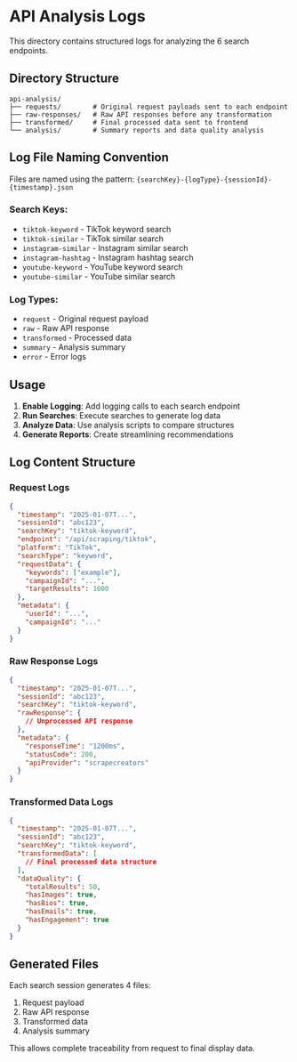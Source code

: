 # API Analysis Logs

This directory contains structured logs for analyzing the 6 search endpoints.

## Directory Structure

```
api-analysis/
├── requests/        # Original request payloads sent to each endpoint
├── raw-responses/   # Raw API responses before any transformation
├── transformed/     # Final processed data sent to frontend
└── analysis/        # Summary reports and data quality analysis
```

## Log File Naming Convention

Files are named using the pattern:
`{searchKey}-{logType}-{sessionId}-{timestamp}.json`

### Search Keys:
- `tiktok-keyword` - TikTok keyword search
- `tiktok-similar` - TikTok similar search  
- `instagram-similar` - Instagram similar search
- `instagram-hashtag` - Instagram hashtag search
- `youtube-keyword` - YouTube keyword search
- `youtube-similar` - YouTube similar search

### Log Types:
- `request` - Original request payload
- `raw` - Raw API response
- `transformed` - Processed data
- `summary` - Analysis summary
- `error` - Error logs

## Usage

1. **Enable Logging**: Add logging calls to each search endpoint
2. **Run Searches**: Execute searches to generate log data
3. **Analyze Data**: Use analysis scripts to compare structures
4. **Generate Reports**: Create streamlining recommendations

## Log Content Structure

### Request Logs
```json
{
  "timestamp": "2025-01-07T...",
  "sessionId": "abc123",
  "searchKey": "tiktok-keyword",
  "endpoint": "/api/scraping/tiktok",
  "platform": "TikTok",
  "searchType": "keyword",
  "requestData": {
    "keywords": ["example"],
    "campaignId": "...",
    "targetResults": 1000
  },
  "metadata": {
    "userId": "...",
    "campaignId": "..."
  }
}
```

### Raw Response Logs
```json
{
  "timestamp": "2025-01-07T...",
  "sessionId": "abc123",
  "searchKey": "tiktok-keyword",
  "rawResponse": {
    // Unprocessed API response
  },
  "metadata": {
    "responseTime": "1200ms",
    "statusCode": 200,
    "apiProvider": "scrapecreators"
  }
}
```

### Transformed Data Logs
```json
{
  "timestamp": "2025-01-07T...",
  "sessionId": "abc123",
  "searchKey": "tiktok-keyword",
  "transformedData": [
    // Final processed data structure
  ],
  "dataQuality": {
    "totalResults": 50,
    "hasImages": true,
    "hasBios": true,
    "hasEmails": true,
    "hasEngagement": true
  }
}
```

## Generated Files

Each search session generates 4 files:
1. Request payload
2. Raw API response  
3. Transformed data
4. Analysis summary

This allows complete traceability from request to final display data.